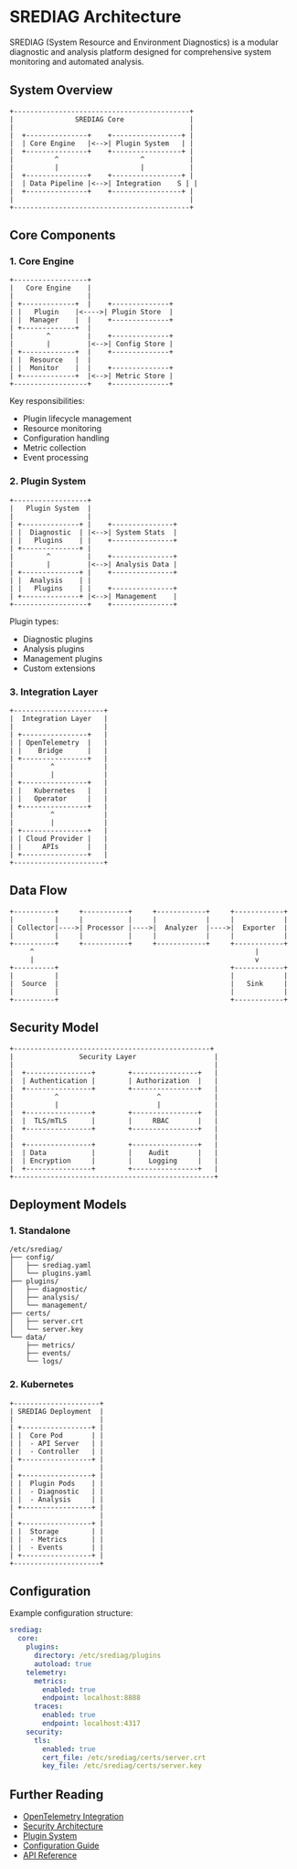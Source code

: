 # SREDIAG Architecture

SREDIAG (System Resource and Environment Diagnostics) is a modular diagnostic and analysis platform designed for comprehensive system monitoring and automated analysis.

## System Overview

```ascii
+-------------------------------------------+
|               SREDIAG Core                |
|                                           |
|  +---------------+    +-----------------+ |
|  | Core Engine   |<-->| Plugin System   | |
|  +---------------+    +-----------------+ |
|          ^                    ^           |
|          |                    |           |
|  +---------------+    +-----------------+ |
|  | Data Pipeline |<-->| Integration    S | |
|  +---------------+    +-----------------+ |
|                                           |
+-------------------------------------------+
```

## Core Components

### 1. Core Engine

```ascii
+------------------+
|   Core Engine    |
|                  |
| +-------------+  |    +--------------+
| |   Plugin    |<---->| Plugin Store  |
| |  Manager    |  |    +--------------+
| +-------------+  |
|        ^         |    +--------------+
|        |         |<-->| Config Store |
| +-------------+  |    +--------------+
| |  Resource   |  |
| |  Monitor    |  |    +--------------+
| +-------------+  |<-->| Metric Store |
+------------------+    +--------------+
```

Key responsibilities:

- Plugin lifecycle management
- Resource monitoring
- Configuration handling
- Metric collection
- Event processing

### 2. Plugin System

```ascii
+------------------+
|   Plugin System  |
|                  |
| +--------------+ |    +---------------+
| |  Diagnostic  | |<-->| System Stats  |
| |   Plugins    | |    +---------------+
| +--------------+ |
|        ^         |    +---------------+
|        |         |<-->| Analysis Data |
| +--------------+ |    +---------------+
| |  Analysis    | |
| |   Plugins    | |    +---------------+
| +--------------+ |<-->| Management    |
+------------------+    +---------------+
```

Plugin types:

- Diagnostic plugins
- Analysis plugins
- Management plugins
- Custom extensions

### 3. Integration Layer

```ascii
+----------------------+
|  Integration Layer   |
|                      |
| +----------------+   |
| | OpenTelemetry  |   |
| |    Bridge      |   |
| +----------------+   |
|         ^            |
|         |            |
| +----------------+   |
| |   Kubernetes   |   |
| |   Operator     |   |
| +----------------+   |
|         ^            |
|         |            |
| +----------------+   |
| | Cloud Provider |   |
| |     APIs       |   |
| +----------------+   |
+----------------------+
```

## Data Flow

```ascii
+----------+     +-----------+     +------------+     +------------+
|          |     |           |     |            |     |            |
| Collector|---->| Processor |---->|  Analyzer  |---->|  Exporter  |
|          |     |           |     |            |     |            |
+----------+     +-----------+     +------------+     +------------+
     ^                                                      |
     |                                                      v
+----------+                                          +------------+
|          |                                          |            |
|  Source  |                                          |   Sink     |
|          |                                          |            |
+----------+                                          +------------+
```

## Security Model

```ascii
+------------------------------------------------+
|                Security Layer                   |
|                                                 |
|  +----------------+        +----------------+   |
|  | Authentication |        | Authorization  |   |
|  +----------------+        +----------------+   |
|          ^                        ^             |
|          |                        |             |
|  +----------------+        +----------------+   |
|  |  TLS/mTLS      |        |     RBAC       |   |
|  +----------------+        +----------------+   |
|                                                 |
|  +----------------+        +----------------+   |
|  | Data           |        |    Audit       |   |
|  | Encryption     |        |    Logging     |   |
|  +----------------+        +----------------+   |
+-------------------------------------------------+
```

## Deployment Models

### 1. Standalone

```ascii
/etc/srediag/
├── config/
│   ├── srediag.yaml
│   └── plugins.yaml
├── plugins/
│   ├── diagnostic/
│   ├── analysis/
│   └── management/
├── certs/
│   ├── server.crt
│   └── server.key
└── data/
    ├── metrics/
    ├── events/
    └── logs/
```

### 2. Kubernetes

```ascii
+---------------------+
| SREDIAG Deployment  |
|                     |
| +-----------------+ |
| |  Core Pod       | |
| |  - API Server   | |
| |  - Controller   | |
| +-----------------+ |
|                     |
| +-----------------+ |
| |  Plugin Pods    | |
| |  - Diagnostic   | |
| |  - Analysis     | |
| +-----------------+ |
|                     |
| +-----------------+ |
| |  Storage        | |
| |  - Metrics      | |
| |  - Events       | |
| +-----------------+ |
+---------------------+
```

## Configuration

Example configuration structure:

```yaml
srediag:
  core:
    plugins:
      directory: /etc/srediag/plugins
      autoload: true
    telemetry:
      metrics:
        enabled: true
        endpoint: localhost:8888
      traces:
        enabled: true
        endpoint: localhost:4317
    security:
      tls:
        enabled: true
        cert_file: /etc/srediag/certs/server.crt
        key_file: /etc/srediag/certs/server.key
```

## Further Reading

- [OpenTelemetry Integration](opentelemetry.md)
- [Security Architecture](security.md)
- [Plugin System](../plugins/README.md)
- [Configuration Guide](../configuration/README.md)
- [API Reference](../reference/api.md)
